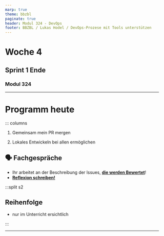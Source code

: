 ```yaml
---
marp: true
theme: bbzbl
paginate: true
header: Modul 324 - DevOps
footer: BBZBL / Lukas Hodel / DevOps-Prozese mit Tools unterstützen
---
```


<!-- _class: big center -->

# Woche 4

## Sprint 1 Ende

### Modul 324

---

# Programm heute

::: columns

1. Gemeinsam mein PR mergen

2. Lokales Entwickeln bei allen ermöglichen

## :speaking_head: Fachgespräche

- Ihr arbeitet an der Beschreibung der Issues, [**die werden Bewertet**](https://codingluke.github.io/bbzbl-modul-324/docs/beurteilungen/LB3#bewertung-f%C3%BCr-sprint-1)!
- [**Reflexion schreiben!**](https://codingluke.github.io/bbzbl-modul-324/docs/beurteilungen/LB2)

:::split s2

## Reihenfolge

- nur im Unterricht ersichtlich

:::

---
